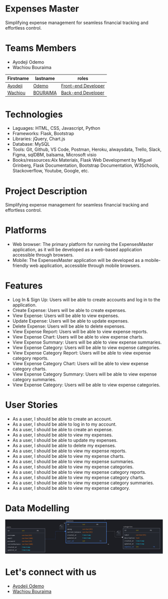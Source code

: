 # Expenses Master

Simplifying expense management for seamless financial tracking and effortless control.

# Teams Members

- Ayodeji Odemo 
- Wachiou Bouraima

|Firstname| lastname| roles|
-----------|--------------|----------------|
|[Ayodeji](https://github.com/Vicodevee)| [Odemo](https://github.com/Vicodevee)| [Front-end Developer](https://github.com/Vicodevee)|
|[Wachiou](https://github.com/WassCodeur)| [BOURAIMA](https://github.com/WassCodeur)| [Back-end Developer](https://wasscodeur.me)|

# Technologies

- Laguages: HTML, CSS, Javascript, Python
- Frameworks: Flask, Bootstrap
- Libraries: jQuery, Chart.js
- Database: MySQL
- Tools: Git, Github, VS Code, Postman, Heroku, alwaysdata, Trello, Slack, Figma, sqlDBM, balsama, Microsoft visio
- Books/ressources:Alx Materials, Flask Web Development by Miguel Grinberg, Flask Documentation, Bootstrap Documentation, W3Schools, Stackoverflow, Youtube, Google, etc.

# Project Description

Simplifying expense management for seamless financial tracking and effortless control.

# Platforms

- Web browser: The primary platform for running the ExpensesMaster application, as it will be developed as a web-based application accessible through browsers.
- Mobile: The ExpensesMaster application will be developed as a mobile-friendly web application, accessible through mobile browsers.

# Features

- Log In & Sign Up: Users will be able to create accounts and log in to the application.
- Create Expense: Users will be able to create expenses.
- View Expense: Users will be able to view expenses.
- Update Expense: Users will be able to update expenses.
- Delete Expense: Users will be able to delete expenses.
- View Expense Report: Users will be able to view expense reports.
- View Expense Chart: Users will be able to view expense charts.
- View Expense Summary: Users will be able to view expense summaries.
- View Expense Category: Users will be able to view expense categories.
- View Expense Category Report: Users will be able to view expense category reports.
- View Expense Category Chart: Users will be able to view expense category charts.
- View Expense Category Summary: Users will be able to view expense category summaries.
- View Expense Category: Users will be able to view expense categories.


# User Stories

- As a user, I should be able to create an account.
- As a user, I should be able to log in to my account.
- As a user, I should be able to create an expense.
- As a user, I should be able to view my expenses.
- As a user, I should be able to update my expenses.
- As a user, I should be able to delete my expenses.
- As a user, I should be able to view my expense reports.
- As a user, I should be able to view my expense charts.
- As a user, I should be able to view my expense summaries.
- As a user, I should be able to view my expense categories.
- As a user, I should be able to view my expense category reports.
- As a user, I should be able to view my expense category charts.
- As a user, I should be able to view my expense category summaries.
- As a user, I should be able to view my expense category.

# Data Modelling

![alt text](photo_2023-06-21_08-32-25.jpg)

# Let's connect with us

- [Ayodeji Odemo](https://www.linkedin.com/in/ayodeji-odemo-0b0b0a1b2/)
- [Wachiou Bouraima](https://www.linkedin.com/in/wasscodeur/)

